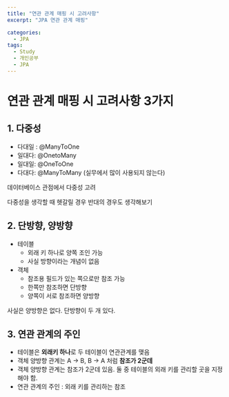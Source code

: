 ```yaml
---
title: "연관 관계 매핑 시 고려사항"
excerpt: "JPA 연관 관계 매핑"

categories:
  - JPA
tags:
  - Study
  - 개인공부
  - JPA
---
```




# 연관 관계 매핑 시 고려사항 3가지

## 1. 다중성

* 다대일 : @ManyToOne
* 일대다: @OnetoMany
* 일대일: @OneToOne
* 다대다: @ManyToMany (실무에서 많이 사용되지 않는다)

데이터베이스 관점에서 다중성 고려

다중성을 생각할 때 헷갈릴 경우 반대의 경우도 생각해보기



## 2. 단방향, 양방향

* 테이블
  * 외래 키 하나로 양쪽 조인 가능
  * 사실 방향이라는 개념이 없음
* 객체
  * 참조용 필드가 있는 쪽으로만 참조 가능
  * 한쪽만 참조하면 단방향
  * 양쪽이 서로 참조하면 양방향



사실은 양방향은 없다. 단방향이 두 개 있다.



## 3. 연관 관계의 주인

* 테이블은 <b>외래키 하나</b>로 두 테이블이 연관관계를 맺음
* 객체 양방향 관계는 A -> B, B -> A 처럼 <b>참조가 2군데</b>
* 객체 양방향 관계는 참조가 2군데 있음. 둘 중 테이블의 외래 키를 관리할 곳을 지정해야 함.
* 연관 관계의 주인 : 외래 키를 관리하는 참조